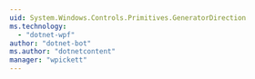 ```yaml
---
uid: System.Windows.Controls.Primitives.GeneratorDirection
ms.technology: 
  - "dotnet-wpf"
author: "dotnet-bot"
ms.author: "dotnetcontent"
manager: "wpickett"
---
```

